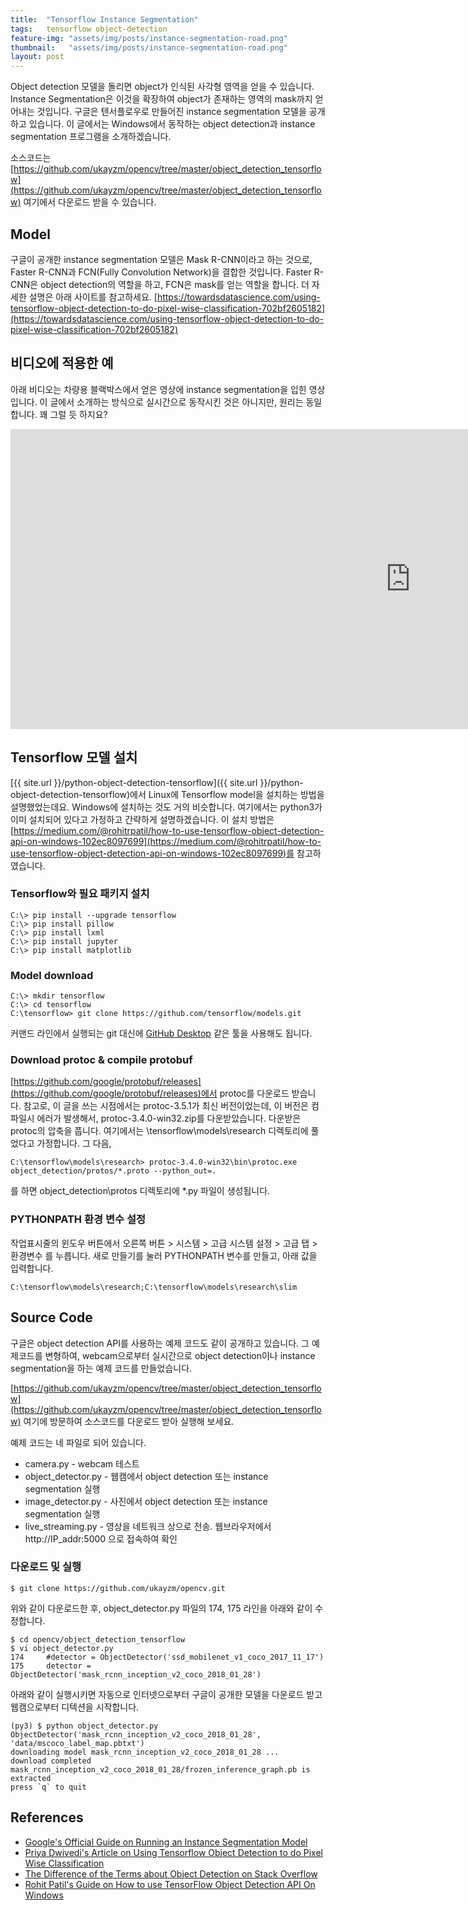 ```yaml
---
title:  "Tensorflow Instance Segmentation"
tags:   tensorflow object-detection
feature-img: "assets/img/posts/instance-segmentation-road.png"
thumbnail:   "assets/img/posts/instance-segmentation-road.png"
layout: post
---
```


Object detection 모델을 돌리면 object가 인식된 사각형 영역을 얻을 수 있습니다. Instance Segmentation은 이것을 확장하여 object가 존재하는 영역의 mask까지 얻어내는 것입니다. 구글은 텐서플로우로 만들어진 instance segmentation 모델을 공개하고 있습니다. 이 글에서는 Windows에서 동작하는 object detection과 instance segmentation 프로그램을 소개하겠습니다.

소스코드는 [https://github.com/ukayzm/opencv/tree/master/object_detection_tensorflow](https://github.com/ukayzm/opencv/tree/master/object_detection_tensorflow) 여기에서 다운로드 받을 수 있습니다.

## Model

구글이 공개한 instance segmentation 모델은 Mask R-CNN이라고 하는 것으로, Faster R-CNN과 FCN(Fully Convolution Network)을 결합한 것입니다. Faster R-CNN은 object detection의 역할을 하고, FCN은 mask를 얻는 역할을 합니다. 더 자세한 설명은 아래 사이트를 참고하세요.
[https://towardsdatascience.com/using-tensorflow-object-detection-to-do-pixel-wise-classification-702bf2605182](https://towardsdatascience.com/using-tensorflow-object-detection-to-do-pixel-wise-classification-702bf2605182)

## 비디오에 적용한 예

아래 비디오는 차량용 블랙박스에서 얻은 영상에 instance segmentation을 입힌 영상입니다. 이 글에서 소개하는 방식으로 실시간으로 동작시킨 것은 아니지만, 원리는 동일합니다. 꽤 그럴 듯 하지요?

<iframe width="1280" height="480" src="https://www.youtube.com/embed/PeNAT0dMw6g?rel=0" frameborder="0" allow="autoplay; encrypted-media" allowfullscreen></iframe>

## Tensorflow 모델 설치

[{{ site.url }}/python-object-detection-tensorflow]({{ site.url }}/python-object-detection-tensorflow)에서 Linux에 Tensorflow model을 설치하는 방법을 설명했었는데요. Windows에 설치하는 것도 거의 비슷합니다. 여기에서는 python3가 이미 설치되어 있다고 가정하고 간략하게 설명하겠습니다. 이 설치 방법은 [https://medium.com/@rohitrpatil/how-to-use-tensorflow-object-detection-api-on-windows-102ec8097699](https://medium.com/@rohitrpatil/how-to-use-tensorflow-object-detection-api-on-windows-102ec8097699)를 참고하였습니다.

### Tensorflow와 필요 패키지 설치

```
C:\> pip install --upgrade tensorflow
C:\> pip install pillow
C:\> pip install lxml
C:\> pip install jupyter
C:\> pip install matplotlib
```

### Model download

```
C:\> mkdir tensorflow
C:\> cd tensorflow
C:\tensorflow> git clone https://github.com/tensorflow/models.git  
```

커맨드 라인에서 실행되는 git 대신에 [GitHub Desktop](https://desktop.github.com/) 같은 툴을 사용해도 됩니다.

### Download protoc & compile protobuf

[https://github.com/google/protobuf/releases](https://github.com/google/protobuf/releases)에서 protoc를 다운로드 받습니다. 참고로, 이 글을 쓰는 시점에서는 protoc-3.5.1가 최신 버전이었는데, 이 버전은 컴파일시 에러가 발생해서, protoc-3.4.0-win32.zip를 다운받았습니다.
다운받은 protoc의 압축을 풉니다. 여기에서는 \tensorflow\models\research 디렉토리에 풀었다고 가정합니다.
그 다음,
```
C:\tensorflow\models\research> protoc-3.4.0-win32\bin\protoc.exe object_detection/protos/*.proto --python_out=.
```
를 하면 object_detection\protos 디렉토리에 \*.py 파일이 생성됩니다.

### PYTHONPATH 환경 변수 설정

작업표시줄의 윈도우 버튼에서 오른쪽 버튼 > 시스템 > 고급 시스템 설정 > 고급 탭 > 환경변수 를 누릅니다.
새로 만들기를 눌러 PYTHONPATH 변수를 만들고, 아래 값을 입력합니다.
```
C:\tensorflow\models\research;C:\tensorflow\models\research\slim
```

## Source Code

구글은 object detection API를 사용하는 예제 코드도 같이 공개하고 있습니다. 그 예제코드를 변형하여, webcam으로부터 실시간으로 object detection이나 instance segmentation을 하는 예제 코드를 만들었습니다.

[https://github.com/ukayzm/opencv/tree/master/object_detection_tensorflow](https://github.com/ukayzm/opencv/tree/master/object_detection_tensorflow) 여기에 방문하여 소스코드를 다운로드 받아 실행해 보세요.

예제 코드는 네 파일로 되어 있습니다.
* camera.py - webcam 테스트
* object_detector.py - 웹캠에서 object detection 또는 instance segmentation 실행
* image_detector.py - 사진에서 object detection 또는 instance segmentation 실행
* live_streaming.py - 영상을 네트워크 상으로 전송. 웹브라우저에서 http://IP_addr:5000 으로 접속하여 확인

### 다운로드 및 실행

```
$ git clone https://github.com/ukayzm/opencv.git
```

위와 같이 다운로드한 후, object_detector.py 파일의 174, 175 라인을 아래와 같이 수정합니다.
```
$ cd opencv/object_detection_tensorflow
$ vi object_detector.py
174     #detector = ObjectDetector('ssd_mobilenet_v1_coco_2017_11_17')
175     detector = ObjectDetector('mask_rcnn_inception_v2_coco_2018_01_28')
```

아래와 같이 실행시키면 자동으로 인터넷으로부터 구글이 공개한 모델을 다운로드 받고 웹캠으로부터 디텍션을 시작합니다.
```
(py3) $ python object_detector.py
ObjectDetector('mask_rcnn_inception_v2_coco_2018_01_28', 'data/mscoco_label_map.pbtxt')
downloading model mask_rcnn_inception_v2_coco_2018_01_28 ...
download completed
mask_rcnn_inception_v2_coco_2018_01_28/frozen_inference_graph.pb is extracted
press `q` to quit
```

## References

* [Google's Official Guide on Running an Instance Segmentation Model](https://github.com/tensorflow/models/blob/master/research/object_detection/g3doc/instance_segmentation.md)
* [Priya Dwivedi's Article on Using Tensorflow Object Detection to do Pixel Wise Classification](https://towardsdatascience.com/using-tensorflow-object-detection-to-do-pixel-wise-classification-702bf2605182)
* [The Difference of the Terms about Object Detection on Stack Overflow](https://stackoverflow.com/questions/33947823/what-is-semantic-segmentation-compared-to-segmentation-and-scene-labeling)
* [Rohit Patil's Guide on How to use TensorFlow Object Detection API On Windows](https://medium.com/@rohitrpatil/how-to-use-tensorflow-object-detection-api-on-windows-102ec8097699)
